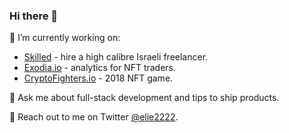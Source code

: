 ### Hi there 👋

🔭 I’m currently working on:
* [Skilled](https://skilled.co.il) - hire a high calibre Israeli freelancer.
* [Exodia.io](https://exodia.io) - analytics for NFT traders.
* [CryptoFighters.io](https://cryptofighters.io) - 2018 NFT game.

💬 Ask me about full-stack development and tips to ship products.

🦉 Reach out to me on Twitter [@elie2222](https://twitter.com/elie2222).
